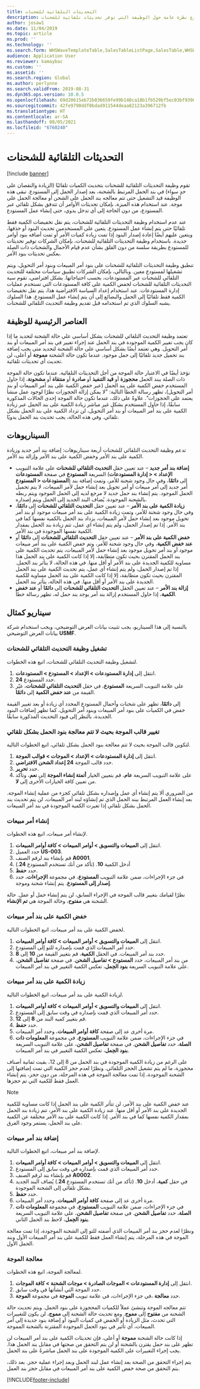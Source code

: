 ```yaml
---
title: التحديثات التلقائية للشحنات
description: يقدم هذا الموضوع نظرة عامة حول الوظيفة التي توفر تحديثات تلقائية للشحنات.
author: josaw1
ms.date: 11/04/2019
ms.topic: article
ms.prod: ''
ms.technology: ''
ms.search.form: WHSWaveTemplateTable,SalesTableListPage,SalesTable,WHSWaveTableListPage
audience: Application User
ms.reviewer: kamaybac
ms.custom: ''
ms.assetid: ''
ms.search.region: Global
ms.author: perlynne
ms.search.validFrom: 2019-08-31
ms.dyn365.ops.version: 10.0.5
ms.openlocfilehash: 69d20615eb72b036659fe99b140ca18b1fb529bf5ec03bf9390615ea315e9202
ms.sourcegitcommit: 42fe9790ddf0bdad911544deaa82123a396712fb
ms.translationtype: HT
ms.contentlocale: ar-SA
ms.lasthandoff: 08/05/2021
ms.locfileid: "6760240"
---
```

# <a name="shipment-auto-updates"></a>التحديثات التلقائية للشحنات

[!include [banner](../includes/banner.md)]

تقوم وظيفة التحديثات التلقائية للشحنات بتحديث الكميات تلقائيًا (الزيادة والنقصان على حدٍ سواء) في بند الحمل المرتبط بالشحنة، بعد إصدار الحمل إلى المستودع. تبقى هذه الوظيفة قيد التشغيل حتى تتم معالجه بند الحمل على الشحن أو معالجة الحمل على موجة. عند استخدام هذه الميزة، بإمكان تحديثات الأوامر أن تتدفق بشكل تلقائي عبر المستودع، من دون الحاجة إلى أي تدخل يدوي، حتى إنشاء عمل المستودع.

عند عدم استخدام وظيفة التحديثات التلقائية للشحنات، يتم نقل تخفيضات الكمية فقط تلقائيًا حتى يتم إنشاء عمل المستودع. يتعين على المستخدمين تحديث البنود أو حذفها، ويتعين عليهم أيضًا إعادة إصدار البنود إذا تمت زيادة كميات الأمر أو تمت أضافه بنود أوامر جديدة. باستخدام وظيفة التحديثات التلقائية للشحنات، بإمكان الشركات توفير تحديثات للمستودع بطريقة سلسة من دون القلق بشأن عدم قيام الأحمال والشحنات ذات الصلة بعكس تحديثات بنود الأمر.

تنطبق وظيفة التحديثات التلقائية للشحنات على بنود أمر المبيعات وبنود أمر التحويل، ويتم تشغيلها لمستودع معين. وبالتالي، بإمكان الشركات تطبيق سياسات مختلفة للتحديث التلقائي للشحنات عبر المستودعات، بحسب احتياجاتها. بشكل افتراضي، تقوم سية التحديثات التلقائية للشحنات لخفض الكمية على كافة المستودعات التي تستخدم عمليات إدارة المستودعات. عند استخدام إعداد السياسة الافتراضية هذا، يتم نقل تخفيضات الكمية فقط تلقائيًا إلى الحمل والبضائع إلى أن يتم إنشاء عمل المستودع. هذا السلوك يشبه السلوك الذي تم استخدامه قبل تقديم وظيفة التحديث التلقائي للشحنات.

## <a name="main-elements-of-the-functionality"></a>العناصر الرئيسية للوظيفة

تعتمد وظيفة التحديث التلقائي للشحنات بشكل أساسي علي حالة الشحنة لتحديد ما إذا كان يجب تغيير الكمية الموجودة في بند الحمل عند إجراء تغيير في بند أمر المبيعات أو بند أمر التحويل. وهي تعتمد أيضًا بشكل أساسي على حالة الشحنة لتحديد متى يجب إضافة بند تحميل جديد تلقائيًا إلى حمل موجود. عندما تكون حالة الشحنة **مموجة** أو أعلى، لن تحديث أي تحديثات تلقائية.

تؤخذ أيضًا في الاعتبار حالة الموجة من أجل التحديثات التلقائية. عندما تكون حالة الموجة ذات الصلة ببند الحمل **محجوزة** أو **قيد التنفيذ‬** أو **صادرة** أو **منتقاة** أو **مشحونة**، إذا حاول المستخدم خفض الكمية على بند الحمل (عبر خفض الكمية على بند أمر المبيعات أو بند أمر التحويل)، تظهر رسالة الخطأ التالية: "لا يمكن إزالة الحجوزات نظرًا لوجود عمل منشأ يعتمد على الحجوزات". علاوةً على ذلك، عندما تكون حالة الموجة إحدى الحالات المذكورة سابقًا، إذا حاول المستخدم بشكل غير مباشر زيادة الكمية على بند الحمل عبر زيادة الكمية على بند أمر المبيعات أو بند أمر التحويل، لن تزداد الكمية على بند الحمل بشكل تلقائي. وفي هذه الحالة، يجب تحديث بند الحمل يدويًا.

## <a name="scenarios"></a>السيناريوهات

تدعم وظيفة التحديث التلقائي للشحنات أربعة سيناريوهات: إضافة بند أمر جديد وزيادة الكمية على بند الأمر وخفض الكمية على بند الأمر وإزالة بند الأمر.

- **إضافة بند أمر جديد** – عند تعيين حقل **التحديث التلقائي للشحنات** على علامة التبويب السريعة **المستودع** في صفحة **المستودعات** (**إدارة المستودعات‏‎ \> الإعداد \> المستودع‏‎ \> المستودعات**) إلى **دائمًا**، وفي حال وجود شحنة للأمر، وتمت إضافة بند أمر جديد إلى أمر مبيعات أو أمر تحويل بعد إنشاء حمل لأمر المبيعات، لا يتم تحميل الحمل الموجود. يتم إنشاء بند حمل جديد لا مرجع لديه إلى الحمل الموجود ويتم ربطه بالشحنة الموجودة. يُضاف البند الجديد إلى الحمل ويتم إصداره.
- **زيادة الكمية على بند الأمر** – عند تعيين حقل **التحديث التلقائي للشحنات** إلى **دائمًا**، وفي حال وجود شحنة للأمر، وتمت زيادة الكمية على بند أمر مبيعات موجود أو بند أمر تحويل موجود بعد إنشاء حمل لأمر المبيعات، يزداد بند الحمل بالكمية نفسها كما في بند الأمر.‬ إذا تم إصدار الحمل، ولم يتم إنشاء اي عمل، تتم زيادة بند الحمل بمقدار الكمية نفسها الموجودة في بند الأمر.
- **خفض الكمية على بند الأمر** – عند تعيين حقل **التحديث التلقائي للشحنات** إلى **دائمًا** أو **عند خفض الكمية**، وفي حال وجود شحنة للأمر، وتم خفض الكمية على بند أمر مبيعات موجود أو بند أمر تحويل موجود بعد إنشاء حمل لأمر المبيعات، يتم تحديث الكمية على بند الحمل المقترن بحيث تكون متطابقة، إلا إذا كانت الكمية على بند الحمل هذا مساوية للكمية الجديدة على بند الأمر أو أقل منها.‬‬ في هذه الحالة، لا يتأثر بند الحمل. إذا تم إصدار الحمل، ولم يتم إنشاء أي عمل، يتم تحديث الكمية على بند الحمل المقترن بحيث تكون متطابقة، إلا إذا كانت الكمية على بند الحمل مساوية للكمية الجديدة على بند الأمر أو أقل منها.‬‬‬ في هذه الحالة، يتأثر بند الحمل.
- **إزالة بند الأمر** – عند تعيين الحقل **التحديث التلقائي للشحنات** إلى **دائمًا** أو **عند خفض الكمية**، إذا حاول المستخدم إزالة بند أمر يوجد بند حمل له، تظهر رسالة خطأ.

## <a name="example-scenario"></a>سيناريو كمثال

بالنسبة إلى هذا السيناريو، يجب تثبيت بيانات العرض التوضيحي، ويجب استخدام شركة بيانات العرض التوضيحي **USMF‎**.

### <a name="turn-on-the-auto-update-shipment-functionality"></a>تشغيل وظيفة التحديث التلقائي للشحنات

لتشغيل وظيفة التحديث التلقائي للشحنات، اتبع هذه الخطوات.

1. انتقل إلى **إدارة المستودعات \> الإعداد \> المستودع \> المستودعات**.
2. حدد المستودع **24**.
3. على علامة التبويب السريعة **المستودع**، في حقل **التحديث التلقائي للشحنات**، غيّر القيمة من **عند خفض الكمية** إلى **دائمًا**.

بعد تغيير القيمة‏‎ إلى **دائمًا**، تظهر على شحنات وأحمال المستودع المحدد أي زيادة أو خفض في الكميات على بنود أمر المبيعات وبنود أمر التحويل، كما تظهر إضافات البنود الجديدة، بالنظر إلى قيود التحديث المذكورة سابقًا.

### <a name="change-the-wave-template-so-that-load-lines-arent-automatically-processed"></a>تغيير قالب الموجة بحيث لا تتم معالجة بنود الحمل بشكل تلقائي

لتكوين قالب الموجة بحيث لا تتم معالجة بنود الحمل بشكل تلقائي، اتبع الخطوات التالية.

1. انتقل إلى **إدارة المستودعات \> الإعداد \> الموجات \> قوالب الموجة**.
2. حدد قالب الموجة **24 إعداد الشحن الافتراضي**.
3. حدد **تحرير**.
4. على علامة التبويب السريعة **عام**، قم بتعيين الخيار **أتمتة إنشاء الموجة** إلى **نعم**، وتأكد من تعيين كافة الخيارات الأخرى إلى **لا**.

من الضروري ألا يتم إنشاء أي عمل وإصداره بشكل تلقائي كجزء من عملية إنشاء الموجة. بعد إنشاء العمل المرتبط ببند الحمل الذي تم إنشاؤه لبند أمر المبيعات، لن يتم تحديث بند الحمل بشكل تلقائي إذا تغيرت الكمية الموجودة في بند أمر المبيعات.

### <a name="create-a-sales-order"></a>إنشاء أمر مبيعات

لإنشاء أمر مبيعات، اتبع هذه الخطوات.

1. انتقل إلى **المبيعات والتسويق \> أوامر المبيعات \> كافة أوامر المبيعات‬**.
2. حدد العميل **US-003**.
3. قم بإنشاء بند لرقم الصنف **A0001**.
4. أدخل الكمية **10**. (تأكد من أنك تستخدم المستودع **24**.)
5. حدد **حفظ**.
6. في جزء الإجراءات، ضمن علامة التبويب **المستودع**، في مجموعة **الإجراءات**، حدد **إصدار إلى المستودع‬**. يتم إنشاء شحنة وموجة.

نظرًا لقيامك بتغيير قالب الموجة في الإجراء السابق، لن يتم إنشاء حمل أو عمل. حالة الشحنة هي **مفتوح**، وحالة الموجة هي **تم الإنشاء**.

### <a name="decrease-the-quantity-on-a-sales-order-line"></a>خفض الكمية على بند أمر مبيعات

لخفض الكمية على بند أمر مبيعات، اتبع الخطوات التالية.

1. انتقل إلى **المبيعات والتسويق \> أوامر المبيعات \> كافة أوامر المبيعات‬**.
2. حدد أمر المبيعات الذي قمت بإصداره للتو إلى المستودع.
3. حدد بند أمر المبيعات. في الحقل **الكمية**، قم بتغيير القيمة من **10** إلى **8**.
4. من بند أمر المبيعات، حدد **المستودع \> تفاصيل الشحن**. في صفحة **تفاصيل الشحن**، على علامة التبويب السريعة **بنود الحِمل‬**، تعكس الكمية التغيير في بند أمر المبيعات.

### <a name="increase-the-quantity-on-a-sales-order-line"></a>زيادة الكمية على بند أمر مبيعات

لزيادة الكمية على بند أمر مبيعات، اتبع الخطوات التالية.

1. انتقل إلى **المبيعات والتسويق \> أوامر المبيعات \> كافة أوامر المبيعات‬**.
2. حدد أمر المبيعات الذي قمت بإصداره في وقت سابق إلى المستودع.
3. قم بتغيير كميه البند من **8** إلى **12**.
4. حدد **حفظ**.
5. عد إلى صفحة **كافة أوامر المبيعات**، وحدد أمر المبيعات‏‎ مرة أخرى.
5. في جزء الإجراءات، ضمن علامة التبويب **المستودع**، في مجموعة **‏‫المعلومات ذات الصلة**، حدد **تفاصيل الشحن**. في صفحة **تفاصيل الشحن**، على علامة التبويب السريعة **بنود الحِمل‬**، تعكس الكمية التغيير في بند أمر المبيعات.

على الرغم من زيادة الكمية الموجودة في بند الحمل من 8 إلى 12، بقيت ثمانية أصناف محجوزة، ما لم يتم تشغيل الحجز التلقائي. ونظرًا لعدم حجز الكمية التي تمت إضافتها إلى الشحنة الموجودة، إذا تمت معالجة الموجة في هذه المرحلة، من دون حجز، يتم إنشاء العمل فقط للكمية التي تم حجزها.

> [!NOTE]
> عند خفض الكمية على بند الأمر، لن تتأثر الكمية على بند الحمل إذا كانت مساوية للكمية الجديدة على بند الأمر أو أقل منها. عند زيادة الكمية على بند الأمر، تتم زيادة بند الحمل بمقدار الكمية نفسها كما في بند الأمر. إذا كانت الكمية على بند الأمر مختلفة عن الكمية على بند الحمل، يستمر وجود الفرق.

### <a name="add-a-sales-order-line"></a>إضافة بند أمر مبيعات

لإضافة بند أمر مبيعات، اتبع الخطوات التالية.

1. انتقل إلى **المبيعات والتسويق \> أوامر المبيعات \> كافة أوامر المبيعات‬**.
2. حدد أمر المبيعات الذي قمت بإصداره في وقت سابق إلى المستودع.
3. قم بإنشاء بند لرقم الصنف **A0002**.
4. في حقل **كمية**، أدخل **10**. (تأكد من أنك تستخدم المستودع **24**.) يُضاف البند الجديد بشكل تلقائي إلى الشحنة الموجودة.
5. حدد **حفظ**.
6. عد إلى صفحة **كافة أوامر المبيعات**، وحدد أمر المبيعات‏‎ مرة أخرى.
7. في جزء الإجراءات، ضمن علامة التبويب **المستودع**، في مجموعة **‏‫المعلومات ذات الصلة**، حدد **تفاصيل الشحن**. في صفحة **تفاصيل الشحن**، على علامة التبويب السريعة **بنود الحِمل‬**، لاحظ بند الحمل الثاني.

ونظرًا لعدم حجز بند أمر المبيعات الذي أضفته للتو إلى الشحنة الموجودة، إذا تمت معالجة الموجة في هذه المرحلة، يتم إنشاء العمل فقط للكمية على بند أمر المبيعات الأول وبند الحمل الأول.‬

### <a name="process-a-wave"></a>معالجة الموجة

لمعالجة الموجة، اتبع هذه الخطوات.

1. انتقل إلى **إدارة المستودعات \> الموجات الصادرة‬ \> موجات الشحنة‬ \> كافة الموجات‬**.
2. حدد الموجة التي أنشأتها في وقت سابق.
3. في جزء الإجراءات، في علامة تبويب **الموجة** في مجموعة **الموجة‏‎‬**، حدد **معالجة**.

تتم معالجه الموجة وتنشئ عملاً للكميات المحجوزة على بنود الحمل. ويتم تحديث حالة الشحنة من **مفتوح** إلى **مموج‬**. ومع تحديث حالة الشحنة إلى **مموج**، لن يكون للتغييرات التي تحدث، مثل الزيادة أو الخفض في كميات البنود أو إضافة بنود جديدة إلى أمر المبيعات، أي تأثير في بنود الحمل الموجودة المقترنة بالشحنة المموجة.

إذا كانت حالة الشحنة **مموجة** أو أعلى، فإن تحديثات الكمية على بند أمر المبيعات لن تظهر على بند حمل يقترن بالشحنة أو لن يتم التحقق من صحتها في مقابل بند الحمل هذا. يجب إجراء التغييرات على الكمية الموجودة على بند الحمل مباشرةً على بند الحمل.

يتم إجراء التحقق من الصحة بعد إنشاء عمل لبند الحمل وبعد إجراء عملية حجز. بعد ذلك، يتم التحقق من صحة خفض الكمية على بند أمر المبيعات في مقابل حجز بند العمل.


[!INCLUDE[footer-include](../../includes/footer-banner.md)]
